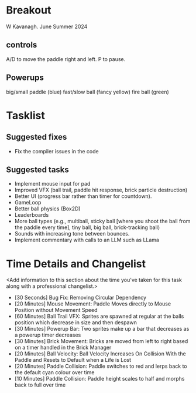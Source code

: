 # Breakout

W Kavanagh. June Summer 2024

## controls

A/D to move the paddle right and left.
P to pause.

## Powerups

big/small paddle (blue)
fast/slow ball (fancy yellow)
fire ball (green)

# Tasklist

## Suggested fixes

* Fix the compiler issues in the code


## Suggested tasks

* Implement mouse input for pad
* Improved VFX (ball trail, paddle hit response, brick particle destruction)
* Better UI (progress bar rather than timer for countdown).
* GameLoop
* Better ball physics (Box2D)
* Leaderboards
* More ball types (e.g., multiball, sticky ball [where you shoot the ball from the paddle every time], tiny ball, big ball, brick-tracking ball)
* Sounds with increasing tone between bounces.
* Implement commentary with calls to an LLM such as LLama

# Time Details and Changelist
<Add information to this section about the time you've taken for this task along with a professional changelist.>

* [30 Seconds] Bug Fix:		Removing Circular Dependency
* [20 Minutes] Mouse Movement: 	Paddle Moves directly to Mouse Position without Movement Speed
* [60 Minutes] Ball Trail VFX:	Sprites are spawned at regular at the balls position which decrease in size and then despawn
* [30 Minutes] Powerup Bar: 	Two sprites make up a bar that decreases as a powerup timer decreases
* [30 Minutes] Brick Movement: 	Bricks are moved from left to right based on a timer handled in the Brick Manager
* [20 Minutes] Ball Velocity: 	Ball Velocity Increases On Collision With the Paddle and Resets to Default when a Life is Lost
* [20 Minutes] Paddle Collision:	Paddle switches to red and lerps back to the default cyan colour over time
* [10 Minutes] Paddle Collision:	Paddle height scales to half and morphs back to full over time
